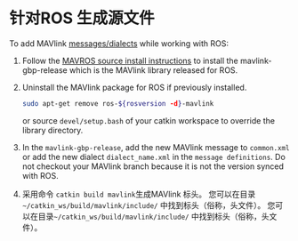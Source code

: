 # 针对ROS 生成源文件

To add MAVlink [messages/dialects](../messages/index.md) while working with ROS:

1. Follow the [MAVROS source install instructions](https://github.com/mavlink/mavros/blob/master/mavros/index.md#source-installation) to install the mavlink-gbp-release which is the MAVlink library released for ROS.
2. Uninstall the MAVlink package for ROS if previously installed.
    
    ```sh
    sudo apt-get remove ros-${rosversion -d}-mavlink
    ```
    
    or source `devel/setup.bash` of your catkin workspace to override the library directory.

3. In the `mavlink-gbp-release`, add the new MAVlink message to `common.xml` or add the new dialect `dialect_name.xml` in the `message definitions`. Do not checkout your MAVlink branch because it is not the version synced with ROS.

4. 采用命令 `catkin build mavlink`生成MAVlink 标头。 您可以在目录`~/catkin_ws/build/mavlink/include/` 中找到标头（俗称，头文件）。 您可以在目录`~/catkin_ws/build/mavlink/include/` 中找到标头（俗称，头文件）。
